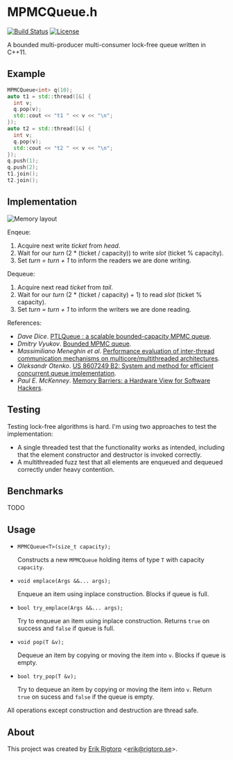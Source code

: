 # MPMCQueue.h

[![Build Status](https://travis-ci.org/rigtorp/MPMCQueue.svg?branch=master)](https://travis-ci.org/rigtorp/MPMCQueue)
[![License](https://img.shields.io/badge/license-MIT-blue.svg)](https://raw.githubusercontent.com/rigtorp/MPMCQueue/master/LICENSE)

A bounded multi-producer multi-consumer lock-free queue written in
C++11.

## Example

```cpp
MPMCQueue<int> q(10);
auto t1 = std::thread([&] {
  int v;
  q.pop(v);
  std::cout << "t1 " << v << "\n";
});
auto t2 = std::thread([&] {
  int v;
  q.pop(v);
  std::cout << "t2 " << v << "\n";
});
q.push(1);
q.push(2);
t1.join();
t2.join();
```

## Implementation

![Memory layout](https://github.com/rigtorp/MPMCQueue/blob/master/mpmc.png)

Enqeue:

1. Acquire next write *ticket* from *head*.
2. Wait for our *turn* (2 * (ticket / capacity)) to write *slot* (ticket % capacity).
3. Set *turn = turn + 1* to inform the readers we are done writing.

Dequeue:

1. Acquire next read *ticket* from *tail*.
2. Wait for our *turn* (2 * (ticket / capacity) + 1) to read *slot* (ticket % capacity).
3. Set *turn = turn + 1* to inform the writers we are done reading.


References:

- *Dave Dice*. [PTLQueue : a scalable bounded-capacity MPMC queue](https://blogs.oracle.com/dave/entry/ptlqueue_a_scalable_bounded_capacity).
- *Dmitry Vyukov*. [Bounded MPMC queue](http://www.1024cores.net/home/lock-free-algorithms/queues/bounded-mpmc-queue).
- *Massimiliano Meneghin et al*. [Performance evaluation of inter-thread communication mechanisms on multicore/multithreaded architectures](http://researcher.watson.ibm.com/researcher/files/ie-pasetto_davide/PerfLocksQueues.pdf).
- *Oleksandr Otenko*. [US 8607249 B2: System and method for efficient concurrent queue implementation](http://www.google.com/patents/US8607249).
- *Paul E. McKenney*. [Memory Barriers: a Hardware View for Software Hackers](http://irl.cs.ucla.edu/~yingdi/web/paperreading/whymb.2010.06.07c.pdf).

## Testing

Testing lock-free algorithms is hard. I'm using two approaches to test
the implementation:

- A single threaded test that the functionality works as intended,
  including that the element constructor and destructor is invoked
  correctly.
- A multithreaded fuzz test that all elements are enqueued and
  dequeued correctly under heavy contention.

## Benchmarks

TODO

## Usage

- `MPMCQueue<T>(size_t capacity);`

  Constructs a new `MPMCQueue` holding items of type `T` with capacity
  `capacity`.
  
- `void emplace(Args &&... args);`

  Enqueue an item using inplace construction. Blocks if queue is full.
  
- `bool try_emplace(Args &&... args);`

  Try to enqueue an item using inplace construction. Returns `true` on
  success and `false` if queue is full.
  
- `void pop(T &v);`

  Dequeue an item by copying or moving the item into `v`. Blocks if
  queue is empty.
  
- `bool try_pop(T &v);`

  Try to dequeue an item by copying or moving the item into
  `v`. Return `true` on sucess and `false` if the queue is empty.

All operations except construction and destruction are thread safe.

## About

This project was created by [Erik Rigtorp](http://rigtorp.se)
<[erik@rigtorp.se](mailto:erik@rigtorp.se)>.
